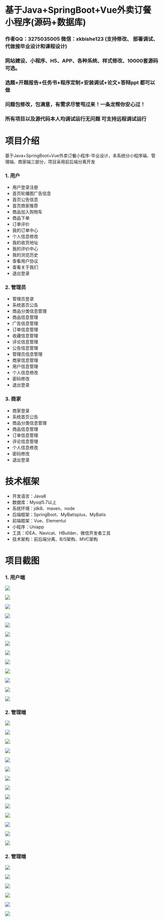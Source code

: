# 基于Java+SpringBoot+Vue外卖订餐小程序(源码+数据库)

### 作者QQ：3275035005 微信：xkbishe123 (支持修改、 部署调试、 代做接毕业设计和课程设计)

### 网站建设、小程序、H5、APP、各种系统、样式修改、10000套源码可选。

### 选题+开题报告+任务书+程序定制+安装调试+论文+答辩ppt 都可以做

### 问题包修改，包满意，有需求尽管甩过来！一条龙帮你安心过！

### 所有项目以及源代码本人均调试运行无问题 可支持远程调试运行

# 项目介绍
基于Java+SpringBoot+Vue外卖订餐小程序-毕业设计，本系统分小程序端、管理端、商家端三部分，项目采用前后端分离开发

### 1. 用户

- 用户登录注册
- 首页轮播图广告信息
- 首页公告信息
- 首页商家推荐
- 商品加入购物车
- 商品下单
- 订单评价
- 我的订单中心
- 个人信息修改
- 我的收货地址
- 我的评价中心
- 我的浏览历史
- 查看用户协议
- 查看关于我们
- 退出登录

### 2. 管理员

- 管理员登录
- 系统首页公告
- 商品分类信息管理
- 商品信息管理
- 广告信息管理
- 订单信息管理
- 收藏信息管理
- 评论信息管理
- 公告信息管理
- 管理员信息管理
- 商家信息管理
- 用户信息管理
- 个人信息修改
- 密码修改
- 退出登录

### 3. 商家

- 商家登录
- 系统首页公告
- 商品分类信息管理
- 商品信息管理
- 订单信息管理
- 评论信息管理
- 个人信息修改
- 密码修改
- 退出登录

# 技术框架
- 开发语言：Java8
- 数据库：Mysql5.7以上
- 系统环境：jdk8、maven、node
- 后端框架：SpringBoot、MyBatisplus、MyBatis
- 前端框架：Vue、Elementui
- 小程序：Uniapp
- 工具：IDEA、Navicat、HBuilder、微信开发者工具
- 技术架构：前后端分离、B/S架构、MVC架构
# 项目截图

### 1. 用户端

![](image/A1.png)

![](image/A2.png)

![](image/A3.png)

![](image/A4.png)

![](image/A5.png)

![](image/A6.png)

![](image/A7.png)

![](image/A8.png)

![](image/A9.png)

![](image/A10.png)

![](image/A11.png)

![](image/A12.png)

![](image/A13.png)



### 2. 管理端

![](image/B1.png)

![](image/B2.png)

![](image/B3.png)

![](image/B4.png)

![](image/B5.png)

![](image/B6.png)

![](image/B7.png)

![](image/B8.png)

![](image/B9.png)

![](image/B10.png)

![](image/B11.png)

![](image/B12.png)

![](image/B13.png)

![](image/B14.png)

### 2. 管理端

![](image/C1.png)

![](image/C2.png)

![](image/C3.png)

![](image/C4.png)

![](image/C5.png)

![](image/C6.png)
